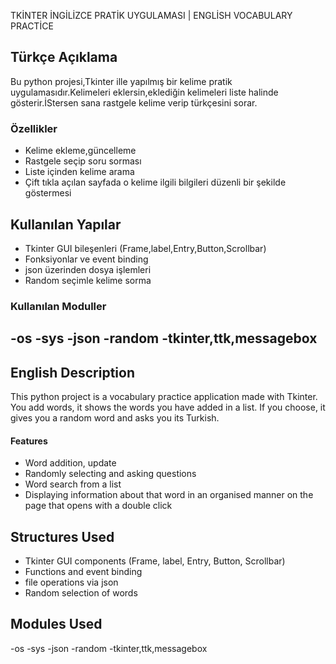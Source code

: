 TKİNTER İNGİLİZCE PRATİK UYGULAMASI | ENGLİSH VOCABULARY PRACTİCE

## Türkçe Açıklama

Bu python projesi,Tkinter ille yapılmış bir kelime pratik uygulamasıdır.Kelimeleri eklersin,eklediğin kelimeleri liste halinde gösterir.İStersen sana rastgele kelime verip türkçesini sorar.

### Özellikler
- Kelime ekleme,güncelleme
- Rastgele seçip soru sorması
- Liste içinden kelime arama
- Çift tıkla açılan sayfada o kelime ilgili bilgileri düzenli bir şekilde göstermesi

## Kullanılan Yapılar
- Tkinter GUI bileşenleri (Frame,label,Entry,Button,Scrollbar)
- Fonksiyonlar ve event binding
- json üzerinden dosya işlemleri
- Random seçimle kelime sorma

###  Kullanılan Moduller 
-os
-sys
-json
-random
-tkinter,ttk,messagebox
---

## English Description


This python project is a vocabulary practice application made with Tkinter. You add words, it shows the words you have added in a list. If you choose, it gives you a random word and asks you its Turkish.


#### Features
- Word addition, update
- Randomly selecting and asking questions
- Word search from a list
- Displaying information about that word in an organised manner on the page that opens with a double click


## Structures Used
- Tkinter GUI components (Frame, label, Entry, Button, Scrollbar)
- Functions and event binding
- file operations via json
- Random selection of words


## Modules Used
-os
-sys
-json
-random
-tkinter,ttk,messagebox
